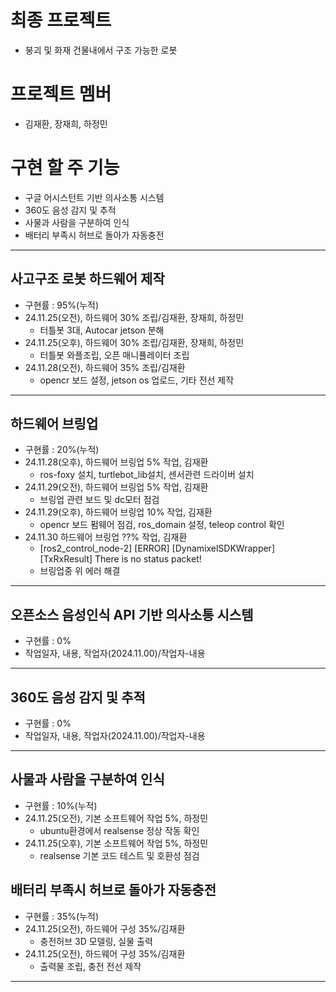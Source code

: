 # 최종 프로젝트
- 붕괴 및 화재 건물내에서 구조 가능한 로봇
# 프로젝트 멤버
- 김재환, 장재희, 하정민
# 구현 할 주 기능
- 구글 어시스턴트 기반 의사소통 시스템
- 360도 음성 감지 및 추적
- 사물과 사람을 구분하여 인식
- 배터리 부족시 허브로 돌아가 자동충전
<hr/>

## 사고구조 로봇 하드웨어 제작
- 구현률 : 95%(누적)
- 24.11.25(오전), 하드웨어 30% 조립/김재환, 장재희, 하정민
  - 터틀봇 3대, Autocar jetson 분해 
- 24.11.25(오후), 하드웨어 30% 조립/김재환, 장재희, 하정민
  - 터틀봇 와플조립, 오픈 매니퓰레이터 조립
- 24.11.28(오전), 하드웨어 35% 조립/김재환
  - opencr 보드 설정, jetson os 업로드, 기타 전선 제작
<hr/>

## 하드웨어 브링업
- 구현률 : 20%(누적)
- 24.11.28(오후), 하드웨어 브링업 5% 작업, 김재환
  - ros-foxy 설치, turtlebot_lib설치, 센서관련 드라이버 설치  
- 24.11.29(오전), 하드웨어 브링업 5% 작업, 김재환
  - 브링업 관련 보드 및 dc모터 점검
- 24.11.29(오후), 하드웨어 브링업 10% 작업, 김재환
  - opencr 보드 펌웨어 점검, ros_domain 설정, teleop control 확인
- 24.11.30 하드웨어 브링업 ??% 작업, 김재환
  - [ros2_control_node-2] [ERROR] [DynamixelSDKWrapper] [TxRxResult] There is no status packet!
  - 브링업중 위 에러 해결 
   
<hr/> 

## 오픈소스 음성인식 API 기반 의사소통 시스템
- 구현률 : 0%
- 작업일자, 내용, 작업자(2024.11.00)/작업자-내용
<hr/>

## 360도 음성 감지 및 추적
- 구현률 : 0%
- 작업일자, 내용, 작업자(2024.11.00)/작업자-내용
<hr/>

## 사물과 사람을 구분하여 인식
- 구현률 : 10%(누적)
- 24.11.25(오전), 기본 소프트웨어 작업 5%, 하정민
  - ubuntu환경에서 realsense 정상 작동 확인
- 24.11.25(오후), 기본 소프트웨어 작업 5%, 하정민
  - realsense 기본 코드 테스트 및 호환성 점검
## 배터리 부족시 허브로 돌아가 자동충전
- 구현률 : 35%(누적)
- 24.11.25(오전), 하드웨어 구성 35%/김재환
  - 충전허브 3D 모델링, 실물 출력
- 24.11.25(오전), 하드웨어 구성 35%/김재환
  - 출력물 조립, 충전 전선 제작
<hr/>

